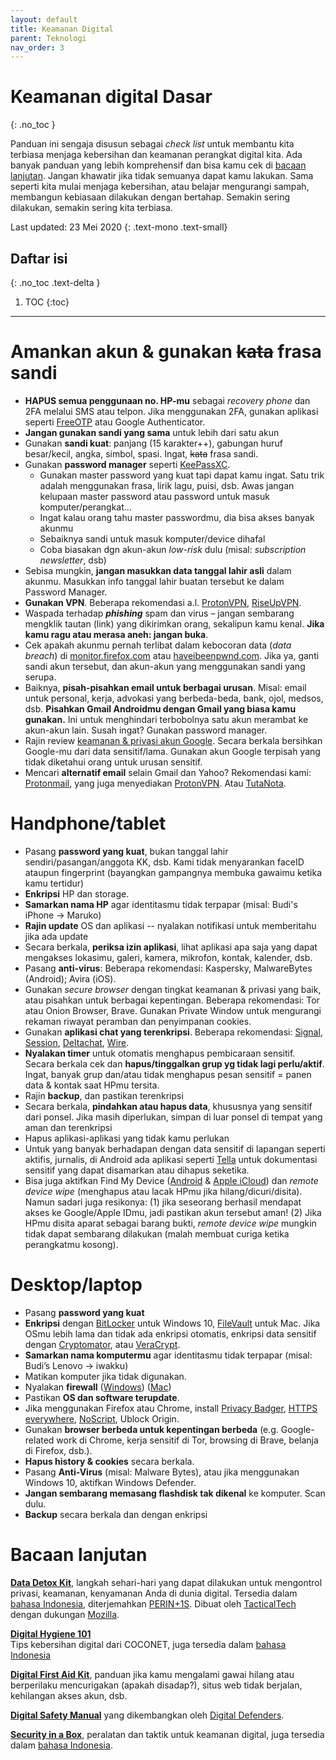 ```yaml
---
layout: default
title: Keamanan Digital
parent: Teknologi
nav_order: 3
---
```


# Keamanan digital Dasar
{: .no_toc }

Panduan ini sengaja disusun sebagai _check list_ untuk membantu kita terbiasa menjaga kebersihan dan keamanan perangkat digital kita. Ada banyak panduan yang lebih komprehensif dan bisa kamu cek di [bacaan lanjutan](#bacaan-lanjutan). Jangan khawatir jika tidak semuanya dapat kamu lakukan. Sama seperti kita mulai menjaga kebersihan, atau belajar mengurangi sampah, membangun kebiasaan dilakukan dengan bertahap. Semakin sering dilakukan, semakin sering kita terbiasa.

Last updated: 23 Mei 2020
{: .text-mono .text-small}

## Daftar isi
{: .no_toc .text-delta }

1. TOC
{:toc}

---

# Amankan akun & gunakan ~~kata~~ frasa sandi

* **HAPUS semua penggunaan no. HP-mu** sebagai _recovery phone_ dan 2FA melalui SMS atau telpon. Jika menggunakan 2FA, gunakan aplikasi seperti [FreeOTP](https://freeotp.github.io/) atau Google Authenticator.
* **Jangan gunakan sandi yang sama** untuk lebih dari satu akun
* Gunakan **sandi kuat**: panjang (15 karakter++), gabungan huruf besar/kecil, angka, simbol, spasi. Ingat, ~~kata~~ frasa sandi.
* Gunakan **password manager** seperti [KeePassXC](http://keepassxc.org/).
  * Gunakan master password yang kuat tapi dapat kamu ingat. Satu trik adalah menggunakan frasa, lirik lagu, puisi, dsb. Awas jangan kelupaan master password atau password untuk masuk komputer/perangkat...
  * Ingat kalau orang tahu master passwordmu, dia bisa akses banyak akunmu
  * Sebaiknya sandi untuk masuk komputer/device dihafal
  * Coba biasakan dgn akun-akun _low-risk_ dulu (misal: _subscription newsletter_, dsb)
* Sebisa mungkin, **jangan masukkan data tanggal lahir asli** dalam akunmu. Masukkan info tanggal lahir buatan tersebut ke dalam Password Manager.
* **Gunakan VPN**. Beberapa rekomendasi a.l. [ProtonVPN](https://protonvpn.com), [RiseUpVPN](https://riseup.net/en/vpn).
* Waspada terhadap **_phishing_** spam dan virus – jangan sembarang mengklik tautan (link) yang dikirimkan orang, sekalipun kamu kenal. **Jika kamu ragu atau merasa aneh: jangan buka**.
* Cek apakah akunmu pernah terlibat dalam kebocoran data (_data breach_) di [monitor.firefox.com](https://monitor.firefox.com) atau [haveibeenpwnd.com](https://haveibeenpwnd.com). Jika ya, ganti sandi akun tersebut, dan akun-akun yang menggunakan sandi yang serupa.
* Baiknya, **pisah-pisahkan email untuk berbagai urusan**. Misal: email untuk personal, kerja, advokasi yang berbeda-beda, bank, ojol, medsos, dsb. **Pisahkan Gmail Androidmu dengan Gmail yang biasa kamu gunakan.** Ini untuk menghindari terbobolnya satu akun merambat ke akun-akun lain. Susah ingat? Gunakan password manager.
* Rajin review [keamanan & privasi akun Google](https://myaccount.google.com). Secara berkala bersihkan Google-mu dari data sensitif/lama. Gunakan akun Google terpisah yang tidak diketahui orang untuk urusan sensitif.
* Mencari **alternatif email** selain Gmail dan Yahoo? Rekomendasi kami: [Protonmail](http://protonmail.com/), yang juga menyediakan [ProtonVPN](https://protonvpn.com/). Atau [TutaNota](https://tutanota.com/).

# Handphone/tablet

* Pasang **password yang kuat**, bukan tanggal lahir sendiri/pasangan/anggota KK, dsb. Kami tidak menyarankan faceID ataupun fingerprint (bayangkan gampangnya membuka gawaimu ketika kamu tertidur)
* **Enkripsi** HP dan storage.
* **Samarkan nama HP** agar identitasmu tidak terpapar (misal: Budi's iPhone → Maruko)
* **Rajin update** OS dan aplikasi -- nyalakan notifikasi untuk memberitahu jika ada update
* Secara berkala, **periksa izin aplikasi**, lihat aplikasi apa saja yang dapat mengakses lokasimu, galeri, kamera, mikrofon, kontak, kalender, dsb.
* Pasang **anti-virus**: Beberapa rekomendasi: Kaspersky, MalwareBytes (Android); Avira (iOS).
* Gunakan _secure browser_ dengan tingkat keamanan & privasi yang baik, atau pisahkan untuk berbagai kepentingan. Beberapa rekomendasi: Tor atau Onion Browser, Brave. Gunakan Private Window untuk mengurangi rekaman riwayat peramban dan penyimpanan cookies.
* Gunakan **aplikasi chat yang terenkripsi**. Beberapa rekomendasi: [Signal](https://signal.org/id), [Session](https://getsession.org/), [Deltachat](https://delta.chat/), [Wire](https://wire.com/).
* **Nyalakan timer** untuk otomatis menghapus pembicaraan sensitif. Secara berkala cek dan **hapus/tinggalkan grup yg tidak lagi perlu/aktif**. Ingat, banyak grup dan/atau tidak menghapus pesan sensitif = panen data & kontak saat HPmu tersita.
* Rajin **backup**, dan pastikan terenkripsi
* Secara berkala, **pindahkan atau hapus data**, khususnya yang sensitif dari ponsel. Jika masih diperlukan, simpan di luar ponsel di tempat yang aman dan terenkripsi
* Hapus aplikasi-aplikasi yang tidak kamu perlukan
* Untuk yang banyak berhadapan dengan data sensitif di lapangan seperti aktifis, jurnalis, di Android ada aplikasi seperti [Tella](https://wearehorizontal.org/tella/) untuk dokumentasi sensitif yang dapat disamarkan atau dihapus seketika.
* Bisa juga aktifkan Find My Device ([Android](https://support.google.com/accounts/answer/6160491?hl=id) & [Apple iCloud](https://support.apple.com/id-id/HT205362/)) dan _remote device wipe_ (menghapus atau lacak HPmu jika hilang/dicuri/disita). Namun sadari juga resikonya: (1) jika seseorang berhasil mendapat akses ke Google/Apple IDmu, jadi pastikan akun tersebut aman! (2) Jika HPmu disita aparat sebagai barang bukti, _remote device wipe_ mungkin tidak dapat sembarang dilakukan (malah membuat curiga ketika perangkatmu kosong).

# Desktop/laptop

* Pasang **password yang kuat**
* **Enkripsi** dengan [BitLocker](https://support.microsoft.com/en-us/help/4028713/windows-10-turn-on-device-encryption) untuk Windows 10, [FileVault](https://support.apple.com/id-id/HT204837) untuk Mac. Jika OSmu lebih lama dan tidak ada enkripsi otomatis, enkripsi data sensitif dengan [Cryptomator](https://cryptomator.org/), atau [VeraCrypt](https://www.veracrypt.fr/en/).
* **Samarkan nama komputermu** agar identitasmu tidak terpapar (misal: Budi’s Lenovo → iwakku)
* Matikan komputer jika tidak digunakan.
* Nyalakan **firewall** ([Windows](https://www.computerhope.com/issues/ch000551.htm)) ([Mac](https://support.apple.com/id-id/HT201642))
* Pastikan **OS dan software terupdate**.
* Jika menggunakan Firefox atau Chrome, install [Privacy Badger](https://privacybadger.org/), [HTTPS everywhere](https://www.eff.org/https-everywhere), [NoScript](https://noscript.net/), Ublock Origin.
* Gunakan **browser berbeda untuk kepentingan berbeda** (e.g. Google-related work di Chrome, kerja sensitif di Tor, browsing di Brave, belanja di Firefox, dsb.).
* **Hapus history & cookies** secara berkala.
* Pasang **Anti-Virus** (misal: Malware Bytes), atau jika menggunakan Windows 10, aktifkan Windows Defender.
* **Jangan sembarang memasang flashdisk tak dikenal** ke komputer. Scan dulu.
* **Backup** secara berkala dan dengan enkripsi

# Bacaan lanjutan

**[Data Detox Kit](https://datadetoxkit.org/en/home)**, langkah sehari-hari yang dapat dilakukan untuk mengontrol privasi, keamanan, kenyamanan Anda di dunia digital. Tersedia dalam [bahasa Indonesia](https://datadetoxkit.org/id/home), diterjemahkan [PERIN+1S](https://perintis.or.id). Dibuat oleh [TacticalTech](https://tacticaltech.org) dengan dukungan [Mozilla](https://www.mozilla.org/).  

**[Digital Hygiene 101](https://coconet.social/digital-hygiene-safety-security/)**  
Tips kebersihan digital dari COCONET, juga tersedia dalam [bahasa Indonesia](https://coconet.social/digital-hygiene-safety-security-indonesia)

**[Digital First Aid Kit](https://digitalfirstaid.org/en/index.html)**, panduan jika kamu mengalami gawai hilang atau berperilaku mencurigakan (apakah disadap?), situs web tidak berjalan, kehilangan akses akun, dsb.

**[Digital Safety Manual](https://digitalsafetymanual.org/)** yang dikembangkan oleh [Digital Defenders](https://digitaldefenders.org/).

**[Security in a Box](https://securityinabox.org/en/)**, peralatan dan taktik untuk keamanan digital, juga tersedia dalam [bahasa Indonesia](https://securityinabox.org/id/).

